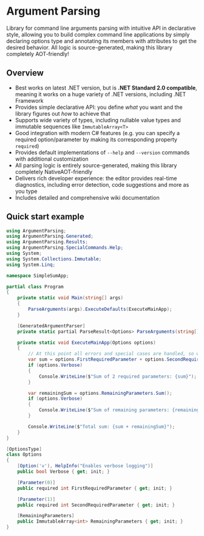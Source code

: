 # Argument Parsing

Library for command line arguments parsing with intuitive API in declarative style, allowing you to build complex command line applications by simply declaring options type and annotating its members with attributes to get the desired behavior. All logic is source-generated, making this library completely AOT-friendly!

## Overview

- Best works on latest .NET version, but is __.NET Standard 2.0 compatible__, meaning it works on a huge variety of .NET versions, including .NET Framework
- Provides simple declarative API: you define _what_ you want and the library figures out _how_ to achieve that
- Supports wide variety of types, including nullable value types and immutable sequences like `ImmutableArray<T>`
- Good integration with modern C# features (e.g. you can specify a required option/parameter by making its corresponding property `required`)
- Provides default implementations of `--help` and `--version` commands with additional customization
- All parsing logic is entirely source-generated, making this library completely NativeAOT-friendly
- Delivers rich developer experience: the editor provides real-time diagnostics, including error detection, code suggestions and more as you type
- Includes detailed and comprehensive wiki documentation

## Quick start example

```cs
using ArgumentParsing;
using ArgumentParsing.Generated;
using ArgumentParsing.Results;
using ArgumentParsing.SpecialCommands.Help;
using System;
using System.Collections.Immutable;
using System.Linq;

namespace SimpleSumApp;

partial class Program
{
    private static void Main(string[] args)
    {
        ParseArguments(args).ExecuteDefaults(ExecuteMainApp);
    }

    [GeneratedArgumentParser]
    private static partial ParseResult<Options> ParseArguments(string[] args);

    private static void ExecuteMainApp(Options options)
    {
        // At this point all errors and special cases are handled, so we get valid options object we can work with
        var sum = options.FirstRequiredParameter + options.SecondRequiredParameter;
        if (options.Verbose)
        {
            Console.WriteLine($"Sum of 2 required parameters: {sum}");
        }

        var remainingSum = options.RemainingParameters.Sum();
        if (options.Verbose)
        {
            Console.WriteLine($"Sum of remaining parameters: {remainingSum}");
        }

        Console.WriteLine($"Total sum: {sum + remainingSum}");
    }
}

[OptionsType]
class Options
{
    [Option('v'), HelpInfo("Enables verbose logging")]
    public bool Verbose { get; init; }

    [Parameter(0)]
    public required int FirstRequiredParameter { get; init; }

    [Parameter(1)]
    public required int SecondRequiredParameter { get; init; }

    [RemainingParameters]
    public ImmutableArray<int> RemainingParameters { get; init; }
}
```
